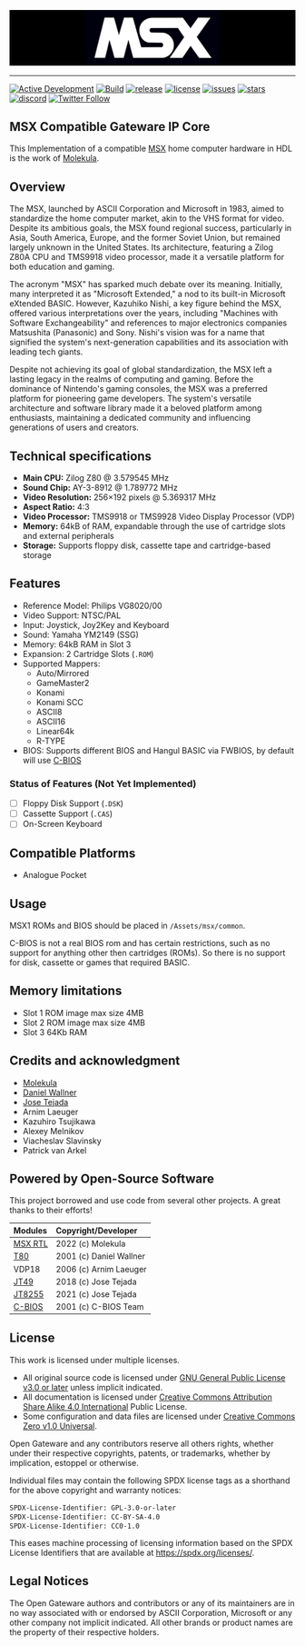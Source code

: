 [![MSX](msx-logo.png)](#)

---

[![Active Development](https://img.shields.io/badge/Maintenance%20Level-Actively%20Developed-brightgreen.svg)](#status-of-features)
[![Build](https://github.com/opengateware/computer-msx/actions/workflows/build-pocket.yml/badge.svg)](https://github.com/opengateware/computer-msx/actions/workflows/build-pocket.yml)
[![release](https://img.shields.io/github/release/opengateware/computer-msx.svg)](https://github.com/opengateware/computer-msx/releases)
[![license](https://img.shields.io/github/license/opengateware/computer-msx.svg?label=License&color=yellow)](#legal-notices)
[![issues](https://img.shields.io/github/issues/opengateware/computer-msx.svg?label=Issues&color=red)](https://github.com/opengateware/computer-msx/issues)
[![stars](https://img.shields.io/github/stars/opengateware/computer-msx.svg?label=Project%20Stars)](https://github.com/opengateware/computer-msx/stargazers)
[![discord](https://img.shields.io/discord/676418475635507210.svg?logo=discord&logoColor=white&label=Discord&color=5865F2)](https://chat.raetro.org)
[![Twitter Follow](https://img.shields.io/twitter/follow/marcusjordan?style=social)](https://twitter.com/marcusjordan)

## MSX Compatible Gateware IP Core

This Implementation of a compatible [MSX] home computer hardware in HDL is the work of [Molekula].

## Overview

The MSX, launched by ASCII Corporation and Microsoft in 1983, aimed to standardize the home computer market, akin to the VHS format for video. Despite its ambitious goals, the MSX found regional success, particularly in Asia, South America, Europe, and the former Soviet Union, but remained largely unknown in the United States. Its architecture, featuring a Zilog Z80A CPU and TMS9918 video processor, made it a versatile platform for both education and gaming.

The acronym "MSX" has sparked much debate over its meaning. Initially, many interpreted it as "Microsoft Extended," a nod to its built-in Microsoft eXtended BASIC. However, Kazuhiko Nishi, a key figure behind the MSX, offered various interpretations over the years, including "Machines with Software Exchangeability" and references to major electronics companies Matsushita (Panasonic) and Sony. Nishi's vision was for a name that signified the system's next-generation capabilities and its association with leading tech giants.

Despite not achieving its goal of global standardization, the MSX left a lasting legacy in the realms of computing and gaming. Before the dominance of Nintendo's gaming consoles, the MSX was a preferred platform for pioneering game developers. The system's versatile architecture and software library made it a beloved platform among enthusiasts, maintaining a dedicated community and influencing generations of users and creators.

## Technical specifications

- **Main CPU:** Zilog Z80 @ 3.579545 MHz
- **Sound Chip:** AY-3-8912 @ 1.789772 MHz
- **Video Resolution:** 256×192 pixels @ 5.369317 MHz
- **Aspect Ratio:** 4:3
- **Video Processor:** TMS9918 or TMS9928 Video Display Processor (VDP)
- **Memory:** 64kB of RAM, expandable through the use of cartridge slots and external peripherals
- **Storage:** Supports floppy disk, cassette tape and cartridge-based storage

## Features

- Reference Model: Philips VG8020/00
- Video Support: NTSC/PAL
- Input: Joystick, Joy2Key and Keyboard
- Sound: Yamaha YM2149 (SSG)
- Memory: 64kB RAM in Slot 3
- Expansion: 2 Cartridge Slots (`.ROM`)
- Supported Mappers:
  - Auto/Mirrored
  - GameMaster2
  - Konami
  - Konami SCC
  - ASCII8
  - ASCII16
  - Linear64k
  - R-TYPE
- BIOS: Supports different BIOS and Hangul BASIC via FWBIOS, by default will use [C-BIOS]

### Status of Features (Not Yet Implemented)

- [ ] Floppy Disk Support (`.DSK`)
- [ ] Cassette Support (`.CAS`)
- [ ] On-Screen Keyboard

## Compatible Platforms

- Analogue Pocket

## Usage

MSX1 ROMs and BIOS should be placed in `/Assets/msx/common`.

C-BIOS is not a real BIOS rom and has certain restrictions, such as no support for anything other then cartridges (ROMs). So there is no support for disk, cassette or games that required BASIC.

## Memory limitations

- Slot 1 ROM image max size 4MB
- Slot 2 ROM image max size 4MB
- Slot 3 64Kb RAM

## Credits and acknowledgment

- [Molekula]
- [Daniel Wallner](https://opencores.org/projects/t80)
- [Jose Tejada](https://github.com/jotego)
- Arnim Laeuger
- Kazuhiro Tsujikawa
- Alexey Melnikov
- Viacheslav Slavinsky
- Patrick van Arkel

## Powered by Open-Source Software

This project borrowed and use code from several other projects. A great thanks to their efforts!

| Modules   | Copyright/Developer     |
| :-------- | :---------------------- |
| [MSX RTL] | 2022 (c) Molekula       |
| [T80]     | 2001 (c) Daniel Wallner |
| VDP18     | 2006 (c) Arnim Laeuger  |
| [JT49]    | 2018 (c) Jose Tejada    |
| [JT8255]  | 2021 (c) Jose Tejada    |
| [C-BIOS]  | 2001 (c) C-BIOS Team    |

## License

This work is licensed under multiple licenses.

- All original source code is licensed under [GNU General Public License v3.0 or later] unless implicit indicated.
- All documentation is licensed under [Creative Commons Attribution Share Alike 4.0 International] Public License.
- Some configuration and data files are licensed under [Creative Commons Zero v1.0 Universal].

Open Gateware and any contributors reserve all others rights, whether under their respective copyrights, patents, or trademarks, whether by implication, estoppel or otherwise.

Individual files may contain the following SPDX license tags as a shorthand for the above copyright and warranty notices:

```text
SPDX-License-Identifier: GPL-3.0-or-later
SPDX-License-Identifier: CC-BY-SA-4.0
SPDX-License-Identifier: CC0-1.0
```

This eases machine processing of licensing information based on the SPDX License Identifiers that are available at <https://spdx.org/licenses/>.

## Legal Notices

The Open Gateware authors and contributors or any of its maintainers are in no way associated with or endorsed by  ASCII Corporation, Microsoft or any other company not implicit indicated.
All other brands or product names are the property of their respective holders.

[Molekula]: https://github.com/tdlabac
[MSX]: https://en.wikipedia.org/wiki/MSX

[MSX RTL]: https://github.com/tdlabac/MSX1_MiSTer
[T80]: https://opencores.org/projects/t80
[JT49]: https://github.com/jotego/jt49
[JT8255]: https://github.com/jotego/jt8255/
[C-BIOS]: https://cbios.sourceforge.net/

[GNU General Public License v3.0 or later]: https://spdx.org/licenses/GPL-3.0-or-later.html
[Creative Commons Attribution Share Alike 4.0 International]: https://spdx.org/licenses/CC-BY-SA-4.0.html
[Creative Commons Zero v1.0 Universal]: https://spdx.org/licenses/CC0-1.0.html
